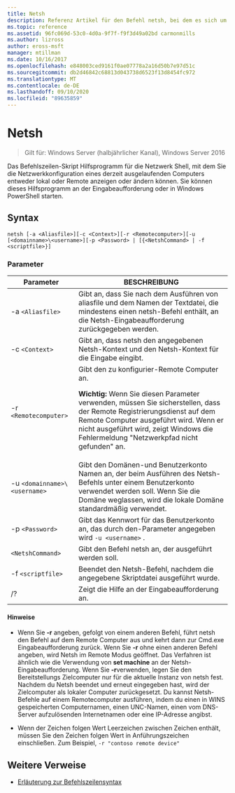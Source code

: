 ```yaml
---
title: Netsh
description: Referenz Artikel für den Befehl netsh, bei dem es sich um ein Befehlszeilen-Skript Programm handelt, mit dem Sie die Netzwerkkonfiguration eines derzeit ausgelaufenden Computers entweder lokal oder Remote anzeigen oder ändern können.
ms.topic: reference
ms.assetid: 96fc069d-53c0-4d0a-9f7f-f9f3d49a02bd carmonmills
ms.author: lizross
author: eross-msft
manager: mtillman
ms.date: 10/16/2017
ms.openlocfilehash: e848003ced9161f0ae07778a2a16d50b7e97d51c
ms.sourcegitcommit: db2d46842c68813d043738d6523f13d8454fc972
ms.translationtype: MT
ms.contentlocale: de-DE
ms.lasthandoff: 09/10/2020
ms.locfileid: "89635859"
---
```

# <a name="netsh"></a>Netsh

> Gilt für: Windows Server (halbjährlicher Kanal), Windows Server 2016

Das Befehlszeilen-Skript Hilfsprogramm für die Netzwerk Shell, mit dem Sie die Netzwerkkonfiguration eines derzeit ausgelaufenden Computers entweder lokal oder Remote anzeigen oder ändern können. Sie können dieses Hilfsprogramm an der Eingabeaufforderung oder in Windows PowerShell starten.

## <a name="syntax"></a>Syntax

```
netsh [-a <Aliasfile>][-c <Context>][-r <Remotecomputer>][-u [<domainname>\<username>][-p <Password> | [{<NetshCommand> | -f <scriptfile>}]
```

### <a name="parameters"></a>Parameter

| Parameter | BESCHREIBUNG |
| --------- | ----------- |
| -a `<Aliasfile>` | Gibt an, dass Sie nach dem Ausführen von aliasfile und dem Namen der Textdatei, die mindestens einen netsh-Befehl enthält, an die Netsh-Eingabeaufforderung zurückgegeben werden. |
| -c `<Context>` | Gibt an, dass netsh den angegebenen Netsh-Kontext und den Netsh-Kontext für die Eingabe eingibt. |
| -r `<Remotecomputer>` | Gibt den zu konfigurier-Remote Computer an.<p>**Wichtig:** Wenn Sie diesen Parameter verwenden, müssen Sie sicherstellen, dass der Remote Registrierungsdienst auf dem Remote Computer ausgeführt wird. Wenn er nicht ausgeführt wird, zeigt Windows die Fehlermeldung "Netzwerkpfad nicht gefunden" an. |
| -u `<domainname>\<username>` | Gibt den Domänen-und Benutzerkonto Namen an, der beim Ausführen des Netsh-Befehls unter einem Benutzerkonto verwendet werden soll. Wenn Sie die Domäne weglassen, wird die lokale Domäne standardmäßig verwendet. |
| -p `<Password>` | Gibt das Kennwort für das Benutzerkonto an, das durch den-Parameter angegeben wird `-u <username>` . |
| `<NetshCommand>` | Gibt den Befehl netsh an, der ausgeführt werden soll. |
| -f `<scriptfile>` | Beendet den Netsh-Befehl, nachdem die angegebene Skriptdatei ausgeführt wurde. |
| /? | Zeigt die Hilfe an der Eingabeaufforderung an. |

#### <a name="remarks"></a>Hinweise

- Wenn Sie **-r** angeben, gefolgt von einem anderen Befehl, führt netsh den Befehl auf dem Remote Computer aus und kehrt dann zur Cmd.exe Eingabeaufforderung zurück. Wenn Sie **-r** ohne einen anderen Befehl angeben, wird Netsh im Remote Modus geöffnet. Das Verfahren ist ähnlich wie die Verwendung von **set machine** an der Netsh-Eingabeaufforderung. Wenn Sie **-r**verwenden, legen Sie den Bereitstellungs Zielcomputer nur für die aktuelle Instanz von netsh fest. Nachdem du Netsh beendet und erneut eingegeben hast, wird der Zielcomputer als lokaler Computer zurückgesetzt. Du kannst Netsh-Befehle auf einem Remotecomputer ausführen, indem du einen in WINS gespeicherten Computernamen, einen UNC-Namen, einen vom DNS-Server aufzulösenden Internetnamen oder eine IP-Adresse angibst.

- Wenn der Zeichen folgen Wert Leerzeichen zwischen Zeichen enthält, müssen Sie den Zeichen folgen Wert in Anführungszeichen einschließen. Zum Beispiel, `-r "contoso remote device"`

## <a name="additional-references"></a>Weitere Verweise

- [Erläuterung zur Befehlszeilensyntax](command-line-syntax-key.md)

